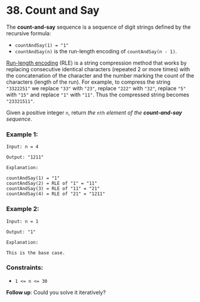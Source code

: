 # 38. Count and Say

The **count-and-say** sequence is a sequence of digit strings defined by the recursive formula:

- `countAndSay(1) = "1"`
- `countAndSay(n)` is the run-length encoding of `countAndSay(n - 1)`.

[Run-length encoding](http://en.wikipedia.org/wiki/Run-length_encoding) (RLE) is a string compression method that works by replacing consecutive identical characters (repeated 2 or more times) with the concatenation of the character and the number marking the count of the characters (length of the run). For example, to compress the string `"3322251"` we replace `"33"` with `"23"`, replace `"222"` with `"32"`, replace `"5"` with `"15"` and replace `"1"` with `"11"`. Thus the compressed string becomes `"23321511"`.

Given a positive integer `n`, return *the* `nth` *element of the **count-and-say** sequence*.

### Example 1:

```text
Input: n = 4

Output: "1211"

Explanation:

countAndSay(1) = "1"
countAndSay(2) = RLE of "1" = "11"
countAndSay(3) = RLE of "11" = "21"
countAndSay(4) = RLE of "21" = "1211"
```

### Example 2:

```text
Input: n = 1

Output: "1"

Explanation:

This is the base case.
``` 

### Constraints:

- `1 <= n <= 30`

**Follow up**: Could you solve it iteratively?
